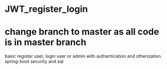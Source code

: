 # JWT_register_login
# change branch to master as all code is in master branch
basic register user, login user or admin with authentication and otherization. spring-boot security and sql 
